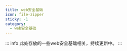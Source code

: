 ```yaml
---
title: web安全基础
icon: file-zipper
sticky: -1
category:
  - web安全基础
---
```


<!-- more -->
::: info
此处存放的一些web安全基础相关，持续更新中。
:::
<Catalog  />
